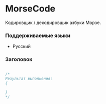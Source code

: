 # MorseCode
Кодировщик / декодировщик азбуки Морзе.

### Поддерживаемые языки
* Русский

### Заголовок
```java

/*
Результат выполнения:
{

}
*/
```
